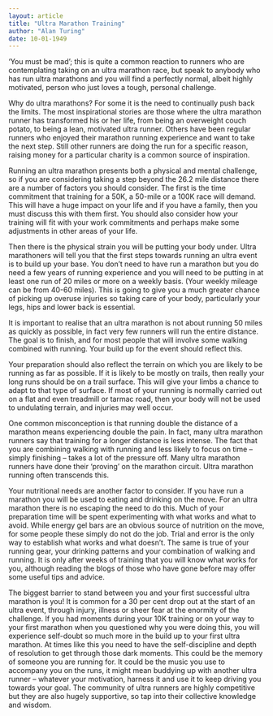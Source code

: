 ```yaml
---
layout: article
title: "Ultra Marathon Training"
author: "Alan Turing"
date: 10-01-1949
---
```


‘You must be mad’; this is quite a common reaction to runners who are contemplating taking on an ultra marathon race, but speak to anybody who has run ultra marathons and you will find a perfectly normal, albeit highly motivated, person who just loves a tough, personal challenge.

Why do ultra marathons? For some it is the need to continually push back the limits. The most inspirational stories are those where the ultra marathon runner has transformed his or her life, from being an overweight couch potato, to being a lean, motivated ultra runner. Others have been regular runners who enjoyed their marathon running experience and want to take the next step. Still other runners are doing the run for a specific reason, raising money for a particular charity is a common source of inspiration.

Running an ultra marathon presents both a physical and mental challenge, so if you are considering taking a step beyond the 26.2 mile distance there are a number of factors you should consider. The first is the time commitment that training for a 50K, a 50-mile or a 100K race will demand. This will have a huge impact on your life and if you have a family, then you must discuss this with them first. You should also consider how your training will fit with your work commitments and perhaps make some adjustments in other areas of your life.

Then there is the physical strain you will be putting your body under. Ultra marathoners will tell you that the first steps towards running an ultra event is to build up your base. You don’t need to have run a marathon but you do need a few years of running experience and you will need to be putting in at least one run of 20 miles or more on a weekly basis. (Your weekly mileage can be from 40-60 miles). This is going to give you a much greater chance of picking up overuse injuries so taking care of your body, particularly your legs, hips and lower back is essential.

It is important to realise that an ultra marathon is not about running 50 miles as quickly as possible, in fact very few runners will run the entire distance. The goal is to finish, and for most people that will involve some walking combined with running. Your build up for the event should reflect this.

Your preparation should also reflect the terrain on which you are likely to be running as far as possible. If it is likely to be mostly on trails, then really your long runs should be on a trail surface. This will give your limbs a chance to adapt to that type of surface. If most of your running is normally carried out on a flat and even treadmill or tarmac road, then your body will not be used to undulating terrain, and injuries may well occur.

One common misconception is that running double the distance of a marathon means experiencing double the pain. In fact, many ultra marathon runners say that training for a longer distance is less intense. The fact that you are combining walking with running and less likely to focus on time – simply finishing – takes a lot of the pressure off. Many ultra marathon runners have done their ‘proving’ on the marathon circuit. Ultra marathon running often transcends this.

Your nutritional needs are another factor to consider. If you have run a marathon you will be used to eating and drinking on the move. For an ultra marathon there is no escaping the need to do this. Much of your preparation time will be spent experimenting with what works and what to avoid. While energy gel bars are an obvious source of nutrition on the move, for some people these simply do not do the job. Trial and error is the only way to establish what works and what doesn’t. The same is true of your running gear, your drinking patterns and your combination of walking and running. It is only after weeks of training that you will know what works for you, although reading the blogs of those who have gone before may offer some useful tips and advice.

The biggest barrier to stand between you and your first successful ultra marathon is you! It is common for a 30 per cent drop out at the start of an ultra event, through injury, illness or sheer fear at the enormity of the challenge. If you had moments during your 10K training or on your way to your first marathon when you questioned why you were doing this, you will experience self-doubt so much more in the build up to your first ultra marathon. At times like this you need to have the self-discipline and depth of resolution to get through those dark moments. This could be the memory of someone you are running for. It could be the music you use to accompany you on the runs, it might mean buddying up with another ultra runner – whatever your motivation, harness it and use it to keep driving you towards your goal. The community of ultra runners are highly competitive but they are also hugely supportive, so tap into their collective knowledge and wisdom.
